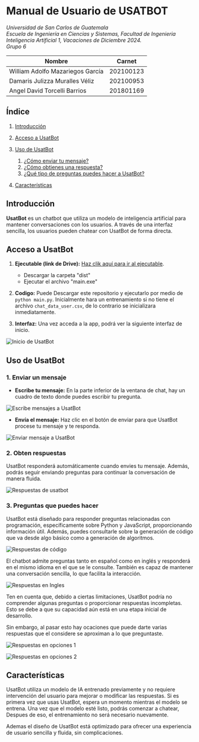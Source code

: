 # Manual de Usuario de USATBOT

*Universidad de San Carlos de Guatemala*  
*Escuela de Ingeniería en Ciencias y Sistemas, Facultad de Ingenieria*  
*Inteligencia Artificial 1, Vacaciones de Diciembre 2024.*  
*Grupo 6*  

| Nombre | Carnet |
| -------- | -------- |
| William Adolfo Mazariegos García    | 202100123     |
| Damaris Julizza Muralles Véliz     | 202100953  |
| Angel David Torcelli Barrios  | 201801169    |


## Índice
1. [Introducción](#introducción)
2. [Acceso a UsatBot](#acceso-a-usatbot)
3. [Uso de UsatBot](#uso-de-usatbot)
    1. [¿Cómo enviar tu mensaje?](#1-enviar-un-mensaje)
    2. [¿Cómo obtienes una respuesta?](#2-obten-respuestas)
    3. [¿Qué tipo de preguntas puedes hacer a UsatBot?](#3-preguntas-que-puedes-hacer)

4. [Características](#características)


## Introducción

**UsatBot** es un chatbot que utiliza un modelo de inteligencia artificial para mantener conversaciones con los usuarios.  A través de una interfaz sencilla, los usuarios pueden chatear con UsatBot de forma directa.

## Acceso a UsatBot

1. **Ejecutable  (link de Drive):** [Haz clik aquí para ir al ejecutable](https://drive.google.com/drive/folders/1i77RY_qpONn35GZPGm6av4mXL8Mq6BkU?usp=sharing).

    - Descargar la carpeta "dist"
    - Ejecutar el archivo "main.exe"

2. **Codigo:** Puede Descargar este repositorio y ejecutarlo por medio de `python main.py`. Inicialmente hara un entrenamiento si no tiene el archivo `chat_data_user.csv`, de lo contrario se inicializara inmediatamente.

3. **Interfaz:** Una vez acceda a la app, podrá ver la siguiente interfaz de inicio.

![Inicio de UsatBot](../images/interfaz_inicial.png)


## Uso de UsatBot

### 1. Enviar un mensaje

- **Escribe tu mensaje:** En la parte inferior de la ventana de chat, hay un cuadro de texto donde puedes escribir tu pregunta.


![Escribe mensajes a UsatBot](../images/interfaz_mensaje.png)

- **Envía el mensaje:** Haz clic en el botón de enviar para que UsatBot procese tu mensaje y te responda.


![Enviar mensaje a UsatBot](../images/interfaz_envio.png)

### 2. Obten respuestas

UsatBot responderá automáticamente cuando envies tu mensaje. Además, podrás seguir enviando preguntas para continuar la conversación de manera fluida.

![Respuestas de usatbot](../images/chatmensajes.png)

### 3. Preguntas que puedes hacer

UsatBot está diseñado para responder preguntas relacionadas con programación, específicamente sobre Python y JavaScript, proporcionando información útil. Además, puedes consultarle sobre la generación de código que va desde algo básico como a generación de algoritmos.


![Respuestas de código](../images/codigo.png)

El chatbot admite preguntas tanto en español como en inglés y responderá en el mismo idioma en el que se le consulte. También es capaz de mantener una conversación sencilla, lo que facilita la interacción.

![Respuestas en Ingles](../images/ingles.png)

Ten en cuenta que, debido a ciertas limitaciones, UsatBot podría no comprender algunas preguntas o proporcionar respuestas incompletas. Esto se debe a que su capacidad aún está en una etapa inicial de desarrollo.

Sin embargo, al pasar esto hay ocaciones que puede darte varias respuestas que el considere se aproximan a lo que preguntaste.

![Respuestas en opciones 1](../images/opciones1.png)

![Respuestas en opciones 2](../images/opciones2.png)

## Características

UsatBot utiliza un modelo de IA entrenado previamente y no requiere intervención del usuario para mejorar o modificar las respuestas. Si es primera vez que  usas UsatBot, espera un momento mientras el modelo se entrena. Una vez que el modelo esté listo, podrás comenzar a chatear, Despues de eso, el entrenamiento no será necesario nuevamente.

Ademas el diseño de UsatBot está optimizado para ofrecer una experiencia de usuario sencilla y fluida, sin complicaciones.

